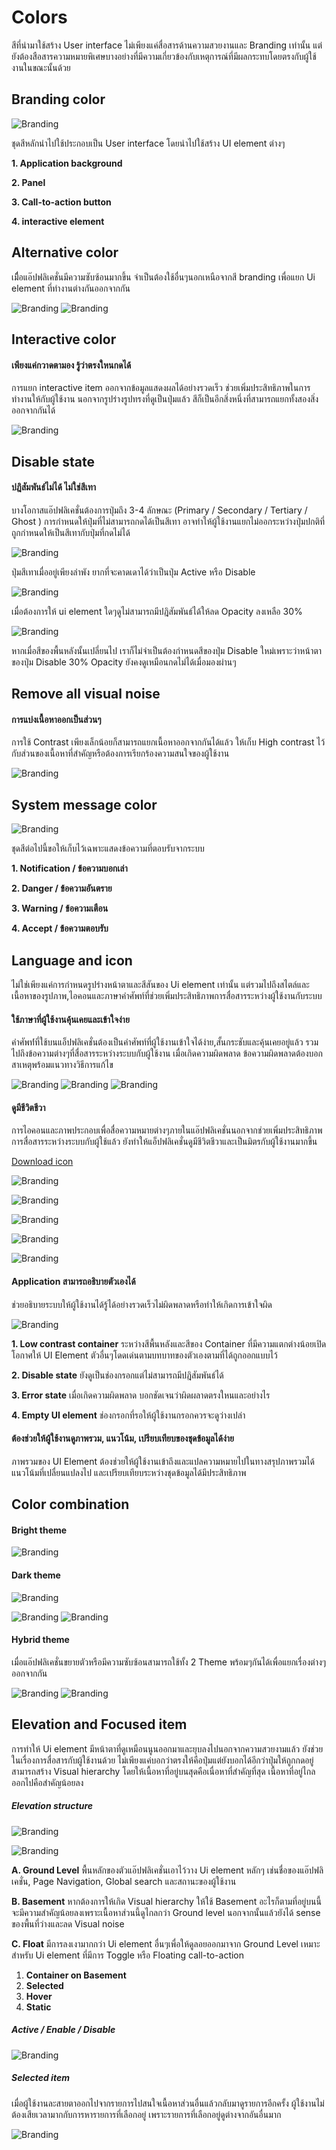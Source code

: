 Colors
==========
สีที่นำมาใช้สร้าง User interface ไม่เพียงแค่สื่อสารด้านความสวยงานและ Branding เท่านั้น แต่ยังต้องสือสารความหมายพิเศษบางอย่างที่มีความเกี่ยวข้องกับเหตุการณ์ที่มีผลกระทบโดยตรงกับผู้ใช้งานในขณะนั้นด้วย

## Branding color
![Branding](images/visual-color/theme-primary.png)

ชุดสีหลักนำไปใช้ประกอบเป็น User interface โดยนำไปใช้สร้าง UI element ต่างๆ

**1. Application background**

**2. Panel**

**3. Call-to-action button**

**4. interactive element**

## Alternative color
เมืื่อแอ๊ปฟลิเคชั่นมีความซับซ้อนมากขึ้น จำเป็นต้องใช้อื่นๆนอกเหนือจากสี branding เพื่อแยก Ui element ที่ทำงานต่างกันออกจากกัน

![Branding](images/visual-color/theme-alternative-color01.png)
![Branding](images/visual-color/theme-alternative-color02.png)

## Interactive color
#### **เพียงแค่กวาดตามอง รู้ว่าตรงใหนกดได้**
การแยก interactive item ออกจากข้อมูลแสดงผลได้อย่างรวดเร็ว ช่วยเพิ่มประสิทธิภาพในการทำงานให้กับผู้ใช้งาน
นอกจากรูปร่างรูปทรงที่ดูเป็นปุ่มแล้ว สีก็เป็นอีกสิ่งหนึ่งที่สามารถแยกทั้งสองสิ่งออกจากกันได้

![Branding](images/visual-color/theme-interactiveItem.png)

## Disable state
#### **ปฎิสัมพันธ์ไม่ได้ ไม่ใช่สีเทา**
บางโอกาสแอ๊ปฟลิเคชั่นต้องการปุ่มถึง 3-4 ลักษณะ (Primary / Secondary / Tertiary / Ghost ) การกำหนดให้ปุ่มที่ไม่สามารถกดได้เป็นสีเทา อาจทำให้ผู้ใช้งานแยกไม่ออกระหว่างปุ่มปกติที่ถูกกำหนดให้เป็นสีเทากับปุ่มที่กดไม่ได้

![Branding](images/visual-color/theme-disableState1.png)

ปุ่มสีเทาเมื่ออยู่เพียงลำพัง ยากที่จะคาดเดาได้ว่าเป็นปุ่ม Active หรือ Disable

![Branding](images/visual-color/theme-disableState2.png)

เมื่อต้องการให้ ui element ใดๆดูไม่สามารถมีปฎิสัมพันธ์ได้ให้ลด Opacity ลงเหลือ 30%

![Branding](images/visual-color/theme-disableState3.png)

หากเมื่อสีของพื้นหลังนั้นเปลี่ยนไป เราก็ไม่จำเป็นต้องกำหนดสีของปุ่ม Disable ใหม่เพราะว่าหน้าตาของปุ่ม Disable 30% Opacity ยังคงดูเหมือนกดไม่ได้เมื่อมองผ่านๆ

## Remove all visual noise
#### **การแบ่งเนื้อหาออกเป็นส่วนๆ**
การใช้ Contrast เพียงเล็กน้อยก็สามารถแยกเนื้อหาออกจากกันได้แล้ว ให้เก็บ High contrast ไว้กับส่วนของเนื้อหาที่สำคัญหรือต้องการเรียกร้องความสนใจของผู้ใช้งาน

![Branding](images/visual-color/theme-visualNoise1.png)

## System message color
![Branding](images/visual-color/theme-systemMessage.png)

ชุดสีต่อไปนี้ขอให้เก็บไว้เฉพาะแสดงข้อความที่ตอบรับจากระบบ

**1. Notification / ข้อความบอกเล่า**

**2. Danger / ข้อความอันตราย**

**3. Warning / ข้อความเตือน**

**4. Accept / ข้อความตอบรับ**

## Language and icon
ไม่ใช่เพียงแค่การกำหนดรูปร่างหน้าตาและสีสันของ Ui element เท่านั้น แต่รวมไปถึงสไตล์และเนื้อหาของรูปภาพ,ไอคอนและภาษาคำศัพท์ที่ช่วยเพิ่มประสิทธิภาพการสื่อสารระหว่างผู้ใช้งานกับระบบ

#### **ใช้ภาษาที่ผู้ใช้งานคุ้นเคยและเข้าใจง่าย**
คำศัพท์่ที่ใช้บนแอ็ปฟลิเคชั่นต้องเป็นคำศัพท์ที่ผู้ใช้งานเข้าใจได้ง่าย,สั้นกระชับและคุ้นเคยอยู่แล้ว รวมไปถึงข้อความต่างๆที่สื่อสารระหว่างระบบกับผู้ใช้งาน เมื่อเกิดความผิดพลาด ข้อความผิดพลาดต้องบอกสาเหตุพร้อมแนวทางวิธีการแก้ไข

![Branding](images/visual-color/theme-message01.png)
![Branding](images/visual-color/theme-message02.png)
![Branding](images/visual-color/theme-message03.png)

#### **ดูมีชีวิตชีวา**
การไอคอนและภาพประกอบเพื่อสื่อความหมายต่างๆภายในแอ๊ปฟลิเคชั่นนอกจากช่วยเพิ่มประสิทธิภาพการสื่อสารระหว่างระบบกับผู้ใช้แล้ว ยังทำให้แอ็ปฟลิเคชั่นดูมีชีวิตชีวาและเป็นมิตรกับผู้ใช้งานมากขึ้น

[Download icon](https://sansirimail-my.sharepoint.com/:f:/g/personal/suralertj_sansiri_com/EmSU2FCFGdBIi8s8wtIIjtIBRBRDaghXjJO1zpxdUWwVSw?e=zaU8gN)



![Branding](images/visual-color/theme-icon03.png)

![Branding](images/visual-color/theme-icon04.png)

![Branding](images/visual-color/theme-icon05.png)

![Branding](images/visual-color/theme-icon02.png)

![Branding](images/visual-color/theme-icon01.png)


#### **Application สามารถอธิบายตัวเองได้**
ช่วยอธิบายระบบให้ผู้ใช้งานได้รู้ได้อย่างรวดเร็วไม่ผิดพลาดหรือทำให้เกิดการเข้าใจผิด

![Branding](images/visual-color/theme-intuitive01.png)

**1. Low contrast container**
ระหว่างสีพื้นหลังและสีของ Container ที่มีความแตกต่างน้อยเปิดโอกาศให้ UI Element ตัวอื่นๆโดดเด่นตามบทบาทของตัวเองตามที่ได้ถูกออกแบบไว้

**2. Disable state** ยังดูเป็นช่องกรอกแต่ไม่สามารถมีปฎิสัมพันธ์ได้

**3. Error state** เมื่อเกิดความผิดพลาด บอกชัดเจนว่าผิดผลาดตรงใหนและอย่างไร

**4. Empty UI element** ช่องกรอกที่รอให้ผู้ใช้งานกรอกควรจะดูว่างเปล่า

#### **ต้องช่วยให้ผู้ใช้งานดูภาพรวม, แนวโน้ม, เปรียบเทียบของชุดข้อมูลได้ง่าย**
ภาพรวมของ UI Element ต้องช่วยให้ผู้ใช้งานเข้าถึงและแปลความหมายไปในทางสรุปภาพรวมได้ แนวโน้มที่เปลื่ยนแปลงไป และเปรียบเทียบระหว่างชุดข้อมูลได้มีประสิทธิภาพ

## Color combination
#### **Bright theme**

![Branding](images/visual-color/theme-colorCom01.png)

#### **Dark theme**

![Branding](images/visual-color/theme-colorCom02.png)

![Branding](images/visual-color/color-LightTheme05.jpg)
![Branding](images/visual-color/color-LightTheme09.png)


#### **Hybrid theme**

เมื่อแอ๊ปฟลิเคชั่นขยายตัวหรือมีความซับซ้อนสามารถใช้ทั้ง 2 Theme พร้อมๆกันได้เพื่อแยกเรื่องต่างๆออกจากกัน

![Branding](images/visual-color/color-LightTheme04.jpg)
![Branding](images/visual-color/color-LightTheme08.png)


## Elevation and Focused item
การทำให้ Ui element มีหน้าตาที่ดูเหมือนนูนออกมาและยุบลงไปนอกจากความสวยงามแล้ว ยังช่วยในเรื่องการสื่อสารกับผู้ใช้งานด้วย ไม่เพียงแค่บอกว่าตรงให้คือปุ่มแต่ยังบอกได้อีกว่าปุ่มให้ถูกกดอยู่ สามารถสร้าง Visual hierarchy โดยให้เนื้อหาที่อยู่บนสุดคือเนื่อหาที่สำคัญที่สุด เนื้อหาที่อยู่ไกลออกไปคือสำคัญน้อยลง

##### **Elevation structure**
![Branding](images/visual-color/theme-elevation1.png)

![Branding](images/visual-color/theme-elevation4.png)

**A. Ground Level** พื้นหลักของตัวแอ๊ปฟลิเคชั่นเอาไว้วาง Ui element หลักๆ เช่นชื่อของแอ๊ปฟลิเคชั่น, Page Navigation, Global search และสถานะของผู้ใช้งาน

**B. Basement** หากต้องการให้เกิด Visual hierarchy ให้ใช้ Basement อะไรก็ตามที่อยู่บนนี้จะมีความสำคัญน้อยลงเพราะเนื้อหาส่วนนี้ดูไกลกว่า Ground level
นอกจากนั้นแล้วยังได้ sense ของพื้นที่ว่างและลด Visual noise

**C. Float** มีการลงเงามากกว่า Ui element อื่นๆเพื่อให้ดูลอยออกมาจาก Ground Level เหมาะสำหรับ Ui element ที่มีการ Toggle หรือ Floating call-to-action

1. **Container on Basement** 
2. **Selected** 
3. **Hover** 
4. **Static**




##### **Active / Enable / Disable**
![Branding](images/visual-color/theme-elevation2.png)

##### **Selected item**
เมื่อผู้ใช้งานละสายตาออกไปจากรายการไปสนใจเนื้อหาส่วนอื่นแล้วกลับมาดูรายการอีกครั้ง ผู้ใช้งานไม่ต้องเสียเวลามากกับการหารายการที่เลือกอยู่ เพราะรายการที่เลือกอยู่ดูต่างจากอันอื่นมาก 

![Branding](images/visual-color/theme-elevation3.png)